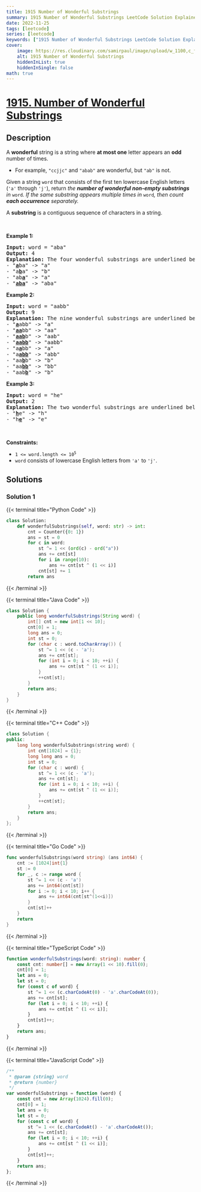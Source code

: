 ```yaml
---
title: 1915 Number of Wonderful Substrings
summary: 1915 Number of Wonderful Substrings LeetCode Solution Explained
date: 2022-11-25
tags: [leetcode]
series: [leetcode]
keywords: ["1915 Number of Wonderful Substrings LeetCode Solution Explained in all languages", "1915 Number of Wonderful Substrings", "LeetCode", "leetcode solution in Python3 C++ Java Go PHP Ruby Swift TypeScript Rust C# JavaScript C", "GeeksforGeeks", "InterviewBit", "Coding Ninjas", "HackerRank", "HackerEarth", "CodeChef", "TopCoder", "AlgoExpert", "freeCodeCamp", "Codeforces", "GitHub", "AtCoder", "Samir Paul"]
cover:
    image: https://res.cloudinary.com/samirpaul/image/upload/w_1100,c_fit,co_rgb:FFFFFF,l_text:Arial_75_bold:1915 Number of Wonderful Substrings - Solution Explained/problem-solving.webp
    alt: 1915 Number of Wonderful Substrings
    hiddenInList: true
    hiddenInSingle: false
math: true
---
```



# [1915. Number of Wonderful Substrings](https://leetcode.com/problems/number-of-wonderful-substrings)


## Description

<p>A <strong>wonderful</strong> string is a string where <strong>at most one</strong> letter appears an <strong>odd</strong> number of times.</p>

<ul>
	<li>For example, <code>&quot;ccjjc&quot;</code> and <code>&quot;abab&quot;</code> are wonderful, but <code>&quot;ab&quot;</code> is not.</li>
</ul>

<p>Given a string <code>word</code> that consists of the first ten lowercase English letters (<code>&#39;a&#39;</code> through <code>&#39;j&#39;</code>), return <em>the <strong>number of wonderful non-empty substrings</strong> in </em><code>word</code><em>. If the same substring appears multiple times in </em><code>word</code><em>, then count <strong>each occurrence</strong> separately.</em></p>

<p>A <strong>substring</strong> is a contiguous sequence of characters in a string.</p>

<p>&nbsp;</p>
<p><strong class="example">Example 1:</strong></p>

<pre>
<strong>Input:</strong> word = &quot;aba&quot;
<strong>Output:</strong> 4
<strong>Explanation:</strong> The four wonderful substrings are underlined below:
- &quot;<u><strong>a</strong></u>ba&quot; -&gt; &quot;a&quot;
- &quot;a<u><strong>b</strong></u>a&quot; -&gt; &quot;b&quot;
- &quot;ab<u><strong>a</strong></u>&quot; -&gt; &quot;a&quot;
- &quot;<u><strong>aba</strong></u>&quot; -&gt; &quot;aba&quot;
</pre>

<p><strong class="example">Example 2:</strong></p>

<pre>
<strong>Input:</strong> word = &quot;aabb&quot;
<strong>Output:</strong> 9
<strong>Explanation:</strong> The nine wonderful substrings are underlined below:
- &quot;<strong><u>a</u></strong>abb&quot; -&gt; &quot;a&quot;
- &quot;<u><strong>aa</strong></u>bb&quot; -&gt; &quot;aa&quot;
- &quot;<u><strong>aab</strong></u>b&quot; -&gt; &quot;aab&quot;
- &quot;<u><strong>aabb</strong></u>&quot; -&gt; &quot;aabb&quot;
- &quot;a<u><strong>a</strong></u>bb&quot; -&gt; &quot;a&quot;
- &quot;a<u><strong>abb</strong></u>&quot; -&gt; &quot;abb&quot;
- &quot;aa<u><strong>b</strong></u>b&quot; -&gt; &quot;b&quot;
- &quot;aa<u><strong>bb</strong></u>&quot; -&gt; &quot;bb&quot;
- &quot;aab<u><strong>b</strong></u>&quot; -&gt; &quot;b&quot;
</pre>

<p><strong class="example">Example 3:</strong></p>

<pre>
<strong>Input:</strong> word = &quot;he&quot;
<strong>Output:</strong> 2
<strong>Explanation:</strong> The two wonderful substrings are underlined below:
- &quot;<b><u>h</u></b>e&quot; -&gt; &quot;h&quot;
- &quot;h<strong><u>e</u></strong>&quot; -&gt; &quot;e&quot;
</pre>

<p>&nbsp;</p>
<p><strong>Constraints:</strong></p>

<ul>
	<li><code>1 &lt;= word.length &lt;= 10<sup>5</sup></code></li>
	<li><code>word</code> consists of lowercase English letters from <code>&#39;a&#39;</code>&nbsp;to <code>&#39;j&#39;</code>.</li>
</ul>

## Solutions

### Solution 1

<!-- tabs:start -->

{{< terminal title="Python Code" >}}
```python
class Solution:
    def wonderfulSubstrings(self, word: str) -> int:
        cnt = Counter({0: 1})
        ans = st = 0
        for c in word:
            st ^= 1 << (ord(c) - ord("a"))
            ans += cnt[st]
            for i in range(10):
                ans += cnt[st ^ (1 << i)]
            cnt[st] += 1
        return ans
```
{{< /terminal >}}

{{< terminal title="Java Code" >}}
```java
class Solution {
    public long wonderfulSubstrings(String word) {
        int[] cnt = new int[1 << 10];
        cnt[0] = 1;
        long ans = 0;
        int st = 0;
        for (char c : word.toCharArray()) {
            st ^= 1 << (c - 'a');
            ans += cnt[st];
            for (int i = 0; i < 10; ++i) {
                ans += cnt[st ^ (1 << i)];
            }
            ++cnt[st];
        }
        return ans;
    }
}
```
{{< /terminal >}}

{{< terminal title="C++ Code" >}}
```cpp
class Solution {
public:
    long long wonderfulSubstrings(string word) {
        int cnt[1024] = {1};
        long long ans = 0;
        int st = 0;
        for (char c : word) {
            st ^= 1 << (c - 'a');
            ans += cnt[st];
            for (int i = 0; i < 10; ++i) {
                ans += cnt[st ^ (1 << i)];
            }
            ++cnt[st];
        }
        return ans;
    }
};
```
{{< /terminal >}}

{{< terminal title="Go Code" >}}
```go
func wonderfulSubstrings(word string) (ans int64) {
	cnt := [1024]int{1}
	st := 0
	for _, c := range word {
		st ^= 1 << (c - 'a')
		ans += int64(cnt[st])
		for i := 0; i < 10; i++ {
			ans += int64(cnt[st^(1<<i)])
		}
		cnt[st]++
	}
	return
}
```
{{< /terminal >}}

{{< terminal title="TypeScript Code" >}}
```ts
function wonderfulSubstrings(word: string): number {
    const cnt: number[] = new Array(1 << 10).fill(0);
    cnt[0] = 1;
    let ans = 0;
    let st = 0;
    for (const c of word) {
        st ^= 1 << (c.charCodeAt(0) - 'a'.charCodeAt(0));
        ans += cnt[st];
        for (let i = 0; i < 10; ++i) {
            ans += cnt[st ^ (1 << i)];
        }
        cnt[st]++;
    }
    return ans;
}
```
{{< /terminal >}}

{{< terminal title="JavaScript Code" >}}
```js
/**
 * @param {string} word
 * @return {number}
 */
var wonderfulSubstrings = function (word) {
    const cnt = new Array(1024).fill(0);
    cnt[0] = 1;
    let ans = 0;
    let st = 0;
    for (const c of word) {
        st ^= 1 << (c.charCodeAt() - 'a'.charCodeAt());
        ans += cnt[st];
        for (let i = 0; i < 10; ++i) {
            ans += cnt[st ^ (1 << i)];
        }
        cnt[st]++;
    }
    return ans;
};
```
{{< /terminal >}}

<!-- tabs:end -->

<!-- end -->
